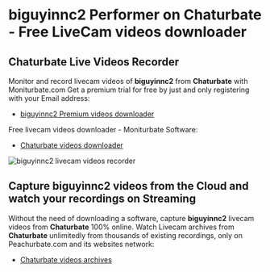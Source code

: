 # biguyinnc2 Performer on Chaturbate - Free LiveCam videos downloader

## Chaturbate Live Videos Recorder

Monitor and record livecam videos of **biguyinnc2** from **Chaturbate** with Moniturbate.com
Get a premium trial for free by just and only registering with your Email address:
* [biguyinnc2 Premium videos downloader](https://moniturbate.com/request-demo-licence-key.html)

Free livecam videos downloader - Moniturbate Software:
* [Chaturbate videos downloader](https://moniturbate.com/moniturbate-download-software.html)

![biguyinnc2 livecam videos recorder](https://peachurnet.com/templates/moniturbate-software.png)


## Capture biguyinnc2 videos from the Cloud and watch your recordings on Streaming

Without the need of downloading a software, capture **biguyinnc2** livecam videos from **Chaturbate** 100% online.
Watch Livecam archives from **Chaturbate** unlimitedly from thousands of existing recordings, only on Peachurbate.com and its websites network:
* [Chaturbate videos archives](https://peachurnet.com/)